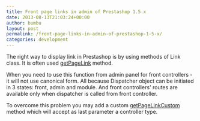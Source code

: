 ```yaml
---
title: Front page links in admin of Prestashop 1.5.x
date: 2013-08-13T21:03:24+00:00
author: bumbu
layout: post
permalink: /front-page-links-in-admin-of-prestashop-1-5-x/
categories: development
---
```

The right way to display link in Prestashop is by using methods of Link class. It is often used <a href="https://github.com/PrestaShop/PrestaShop/blob/1e10dab8f8bf57ce663bb837ca9532f584833acf/classes/Link.php#L455" target="_blank">getPageLink</a> method.

When you need to use this function from admin panel for front controllers - it will not use canonical form. All because Dispatcher object can be initiated in 3 states: front, admin and module. And front controllers' routes are available only when dispatcher is called from front controller.

To overcome this problem you may add a custom <a href="https://gist.github.com/bumbu/6225669" target="_blank">getPageLinkCustom</a> method which will accept as last parameter a controller type.

<script src="https://gist.github.com/bumbu/6225669.js"></script>
